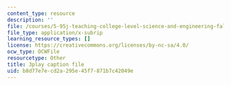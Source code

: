 ```yaml
---
content_type: resource
description: ''
file: /courses/5-95j-teaching-college-level-science-and-engineering-fall-2015/b8d77e7ecd2a295e45f7871b7c42049e_Zm8uMV5aMdw.srt
file_type: application/x-subrip
learning_resource_types: []
license: https://creativecommons.org/licenses/by-nc-sa/4.0/
ocw_type: OCWFile
resourcetype: Other
title: 3play caption file
uid: b8d77e7e-cd2a-295e-45f7-871b7c42049e
---
```

